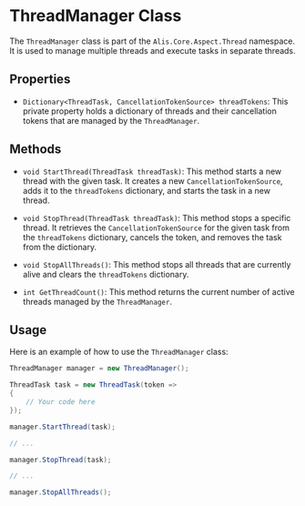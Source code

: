 # ThreadManager Class

The `ThreadManager` class is part of the `Alis.Core.Aspect.Thread` namespace. It is used to manage multiple threads and execute tasks in separate threads.

## Properties

- `Dictionary<ThreadTask, CancellationTokenSource> threadTokens`: This private property holds a dictionary of threads and their cancellation tokens that are managed by the `ThreadManager`.

## Methods

- `void StartThread(ThreadTask threadTask)`: This method starts a new thread with the given task. It creates a new `CancellationTokenSource`, adds it to the `threadTokens` dictionary, and starts the task in a new thread.

- `void StopThread(ThreadTask threadTask)`: This method stops a specific thread. It retrieves the `CancellationTokenSource` for the given task from the `threadTokens` dictionary, cancels the token, and removes the task from the dictionary.

- `void StopAllThreads()`: This method stops all threads that are currently alive and clears the `threadTokens` dictionary.

- `int GetThreadCount()`: This method returns the current number of active threads managed by the `ThreadManager`.

## Usage

Here is an example of how to use the `ThreadManager` class:

```csharp
ThreadManager manager = new ThreadManager();

ThreadTask task = new ThreadTask(token =>
{
    // Your code here
});

manager.StartThread(task);

// ...

manager.StopThread(task);

// ...

manager.StopAllThreads();